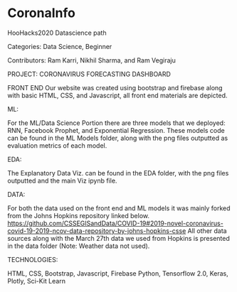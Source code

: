 # CoronaInfo
HooHacks2020 Datascience path

Categories: Data Science, Beginner

Contributors: Ram Karri, Nikhil Sharma, and Ram Vegiraju

PROJECT: CORONAVIRUS FORECASTING DASHBOARD

FRONT END
Our website was created using bootstrap and firebase along with basic HTML, CSS, and Javascript, all front end materials
are depicted.

ML:

For the ML/Data Science Portion there are three models that we deployed: RNN, Facebook Prophet, and Exponential Regression.
These models code can be found in the ML Models folder, along with the png files outputted as evaluation metrics of each model.

EDA:

The Explanatory Data Viz. can be found in the EDA folder, with the png files outputted and the main Viz ipynb file.

DATA:

For both the data used on the front end and ML models it was mainly forked from the Johns Hopkins repository linked below.
https://github.com/CSSEGISandData/COVID-19#2019-novel-coronavirus-covid-19-2019-ncov-data-repository-by-johns-hopkins-csse
All other data sources along with the March 27th data we used from Hopkins is presented in the data folder (Note: Weather data not used).

TECHNOLOGIES:

HTML, CSS, Bootstrap, Javascript, Firebase
Python, Tensorflow 2.0, Keras, Plotly, Sci-Kit Learn
